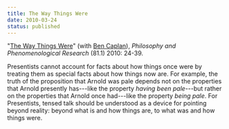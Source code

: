 ```yaml
---
title: The Way Things Were
date: 2010-03-24
status: published
---
```


"[The Way Things Were](http://files.davidsanson.com/research/WayThingsWere.pdf)" (with
[Ben Caplan](http://people.cohums.ohio-state.edu/caplan16/)),
*Philosophy and Phenomenological Research* (81.1) 2010: 24-39.
<span class="Z3988" title="url_ver=Z39.88-2004&amp;ctx_ver=Z39.88-2004&amp;rft_val_fmt=info%3Aofi%2Ffmt%3Akev%3Amtx%3Ajournal&amp;rft.genre=article&amp;rft.atitle=The%20Way%20Things%20Were&amp;rft.jtitle=Philosophy%20and%20Phenomenological%20Research&amp;rft.volume=81&amp;rft.issue=1&amp;rft.aufirst=David&amp;rft.aulast=Sanson&amp;rft.au=David%20Sanson&amp;rft.au=Ben%20Caplan&amp;rft.date=2010&amp;rft.pages=24-39&amp;rtf-id=http%3A//www.davidsanson.com/research/WayThingsWere.pdf">&nbsp;</span>

Presentists cannot account for facts about how things once were by
treating them as special facts about how things now are. For
example, the truth of the proposition that Arnold was pale depends
not on the properties that Arnold presently has---like the property
*having been pale*---but rather on the properties that Arnold once
had---like the property *being pale*. For Presentists, tensed talk
should be understood as a device for pointing beyond reality:
beyond what is and how things are, to what was and how things
were.

